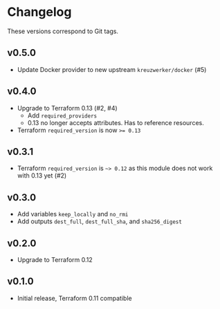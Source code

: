 Changelog
=========

These versions correspond to Git tags.

## v0.5.0

 * Update Docker provider to new upstream `kreuzwerker/docker` (#5)

## v0.4.0

 * Upgrade to Terraform 0.13 (#2, #4)
   * Add `required_providers`
   * 0.13 no longer accepts attributes. Has to reference resources.
 * Terraform `required_version` is now `>= 0.13`

## v0.3.1

 * Terraform `required_version` is `~> 0.12` as this module does not work with 0.13 yet (#2)

## v0.3.0

 * Add variables `keep_locally` and `no_rmi`
 * Add outputs `dest_full`, `dest_full_sha`, and `sha256_digest`

## v0.2.0

 * Upgrade to Terraform 0.12

## v0.1.0

 * Initial release, Terraform 0.11 compatible
